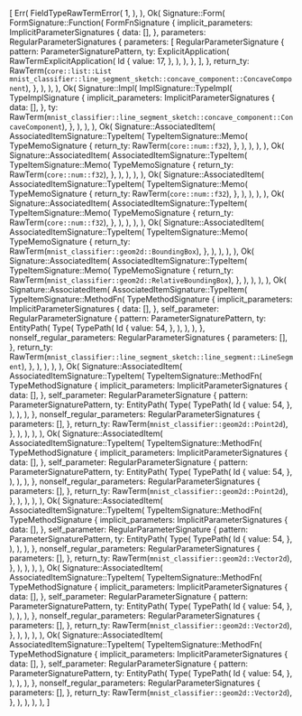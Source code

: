 [
    Err(
        FieldTypeRawTermError(
            1,
        ),
    ),
    Ok(
        Signature::Form(
            FormSignature::Function(
                FormFnSignature {
                    implicit_parameters: ImplicitParameterSignatures {
                        data: [],
                    },
                    parameters: RegularParameterSignatures {
                        parameters: [
                            RegularParameterSignature {
                                pattern: ParameterSignaturePattern,
                                ty: ExplicitApplication(
                                    RawTermExplicitApplication(
                                        Id {
                                            value: 17,
                                        },
                                    ),
                                ),
                            },
                        ],
                    },
                    return_ty: RawTerm(`core::list::List mnist_classifier::line_segment_sketch::concave_component::ConcaveComponent`),
                },
            ),
        ),
    ),
    Ok(
        Signature::Impl(
            ImplSignature::TypeImpl(
                TypeImplSignature {
                    implicit_parameters: ImplicitParameterSignatures {
                        data: [],
                    },
                    ty: RawTerm(`mnist_classifier::line_segment_sketch::concave_component::ConcaveComponent`),
                },
            ),
        ),
    ),
    Ok(
        Signature::AssociatedItem(
            AssociatedItemSignature::TypeItem(
                TypeItemSignature::Memo(
                    TypeMemoSignature {
                        return_ty: RawTerm(`core::num::f32`),
                    },
                ),
            ),
        ),
    ),
    Ok(
        Signature::AssociatedItem(
            AssociatedItemSignature::TypeItem(
                TypeItemSignature::Memo(
                    TypeMemoSignature {
                        return_ty: RawTerm(`core::num::f32`),
                    },
                ),
            ),
        ),
    ),
    Ok(
        Signature::AssociatedItem(
            AssociatedItemSignature::TypeItem(
                TypeItemSignature::Memo(
                    TypeMemoSignature {
                        return_ty: RawTerm(`core::num::f32`),
                    },
                ),
            ),
        ),
    ),
    Ok(
        Signature::AssociatedItem(
            AssociatedItemSignature::TypeItem(
                TypeItemSignature::Memo(
                    TypeMemoSignature {
                        return_ty: RawTerm(`core::num::f32`),
                    },
                ),
            ),
        ),
    ),
    Ok(
        Signature::AssociatedItem(
            AssociatedItemSignature::TypeItem(
                TypeItemSignature::Memo(
                    TypeMemoSignature {
                        return_ty: RawTerm(`mnist_classifier::geom2d::BoundingBox`),
                    },
                ),
            ),
        ),
    ),
    Ok(
        Signature::AssociatedItem(
            AssociatedItemSignature::TypeItem(
                TypeItemSignature::Memo(
                    TypeMemoSignature {
                        return_ty: RawTerm(`mnist_classifier::geom2d::RelativeBoundingBox`),
                    },
                ),
            ),
        ),
    ),
    Ok(
        Signature::AssociatedItem(
            AssociatedItemSignature::TypeItem(
                TypeItemSignature::MethodFn(
                    TypeMethodSignature {
                        implicit_parameters: ImplicitParameterSignatures {
                            data: [],
                        },
                        self_parameter: RegularParameterSignature {
                            pattern: ParameterSignaturePattern,
                            ty: EntityPath(
                                Type(
                                    TypePath(
                                        Id {
                                            value: 54,
                                        },
                                    ),
                                ),
                            ),
                        },
                        nonself_regular_parameters: RegularParameterSignatures {
                            parameters: [],
                        },
                        return_ty: RawTerm(`mnist_classifier::line_segment_sketch::line_segment::LineSegment`),
                    },
                ),
            ),
        ),
    ),
    Ok(
        Signature::AssociatedItem(
            AssociatedItemSignature::TypeItem(
                TypeItemSignature::MethodFn(
                    TypeMethodSignature {
                        implicit_parameters: ImplicitParameterSignatures {
                            data: [],
                        },
                        self_parameter: RegularParameterSignature {
                            pattern: ParameterSignaturePattern,
                            ty: EntityPath(
                                Type(
                                    TypePath(
                                        Id {
                                            value: 54,
                                        },
                                    ),
                                ),
                            ),
                        },
                        nonself_regular_parameters: RegularParameterSignatures {
                            parameters: [],
                        },
                        return_ty: RawTerm(`mnist_classifier::geom2d::Point2d`),
                    },
                ),
            ),
        ),
    ),
    Ok(
        Signature::AssociatedItem(
            AssociatedItemSignature::TypeItem(
                TypeItemSignature::MethodFn(
                    TypeMethodSignature {
                        implicit_parameters: ImplicitParameterSignatures {
                            data: [],
                        },
                        self_parameter: RegularParameterSignature {
                            pattern: ParameterSignaturePattern,
                            ty: EntityPath(
                                Type(
                                    TypePath(
                                        Id {
                                            value: 54,
                                        },
                                    ),
                                ),
                            ),
                        },
                        nonself_regular_parameters: RegularParameterSignatures {
                            parameters: [],
                        },
                        return_ty: RawTerm(`mnist_classifier::geom2d::Point2d`),
                    },
                ),
            ),
        ),
    ),
    Ok(
        Signature::AssociatedItem(
            AssociatedItemSignature::TypeItem(
                TypeItemSignature::MethodFn(
                    TypeMethodSignature {
                        implicit_parameters: ImplicitParameterSignatures {
                            data: [],
                        },
                        self_parameter: RegularParameterSignature {
                            pattern: ParameterSignaturePattern,
                            ty: EntityPath(
                                Type(
                                    TypePath(
                                        Id {
                                            value: 54,
                                        },
                                    ),
                                ),
                            ),
                        },
                        nonself_regular_parameters: RegularParameterSignatures {
                            parameters: [],
                        },
                        return_ty: RawTerm(`mnist_classifier::geom2d::Vector2d`),
                    },
                ),
            ),
        ),
    ),
    Ok(
        Signature::AssociatedItem(
            AssociatedItemSignature::TypeItem(
                TypeItemSignature::MethodFn(
                    TypeMethodSignature {
                        implicit_parameters: ImplicitParameterSignatures {
                            data: [],
                        },
                        self_parameter: RegularParameterSignature {
                            pattern: ParameterSignaturePattern,
                            ty: EntityPath(
                                Type(
                                    TypePath(
                                        Id {
                                            value: 54,
                                        },
                                    ),
                                ),
                            ),
                        },
                        nonself_regular_parameters: RegularParameterSignatures {
                            parameters: [],
                        },
                        return_ty: RawTerm(`mnist_classifier::geom2d::Vector2d`),
                    },
                ),
            ),
        ),
    ),
    Ok(
        Signature::AssociatedItem(
            AssociatedItemSignature::TypeItem(
                TypeItemSignature::MethodFn(
                    TypeMethodSignature {
                        implicit_parameters: ImplicitParameterSignatures {
                            data: [],
                        },
                        self_parameter: RegularParameterSignature {
                            pattern: ParameterSignaturePattern,
                            ty: EntityPath(
                                Type(
                                    TypePath(
                                        Id {
                                            value: 54,
                                        },
                                    ),
                                ),
                            ),
                        },
                        nonself_regular_parameters: RegularParameterSignatures {
                            parameters: [],
                        },
                        return_ty: RawTerm(`mnist_classifier::geom2d::Vector2d`),
                    },
                ),
            ),
        ),
    ),
]